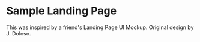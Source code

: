 # Sample Landing Page
This was inspired by a friend's Landing Page UI Mockup. Original design by J. Doloso.
